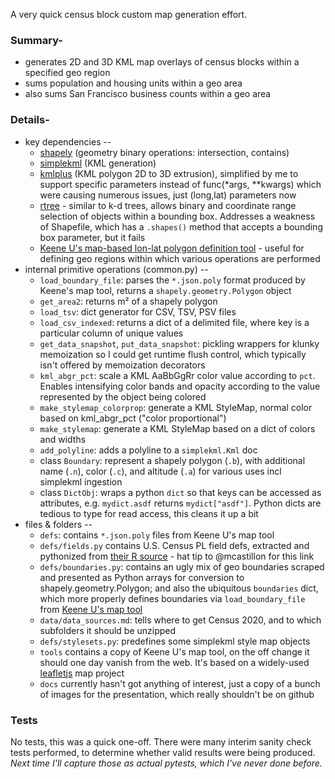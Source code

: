 A very quick census block custom map generation effort.

### Summary-

- generates 2D and 3D KML map overlays of census blocks within a specified geo region
- sums population and housing units within a geo area
- also sums San Francisco business counts within a geo area

### Details-

- key dependencies --
  - [shapely](https://github.com/shapely/shapely) (geometry binary operations: intersection, contains)
  - [simplekml](https://github.com/eisoldt/simplekml) (KML generation)
  - [kmlplus](https://github.com/MHenderson1988/kmlplus) (KML polygon 2D to 3D extrusion), simplified by me to support specific parameters instead of func(*args, **kwargs) which were causing numerous issues, just (long,lat) parameters now
  - [rtree](https://github.com/Toblerity/rtree) - similar to k-d trees, allows binary and coordinate range selection of objects within a bounding box.  Addresses a weakness of Shapefile, which has a `.shapes()` method that accepts a bounding box parameter, but it fails
  - [Keene U's map-based lon-lat polygon definition tool](https://www.keene.edu/campus/maps/tool/) - useful for defining geo regions within which various operations are performed
- internal primitive operations (common.py) --
  - `load_boundary_file`: parses the `*.json.poly` format produced by Keene's map tool, returns a `shapely.geometry.Polygon` object
  - `get_area2`: returns m² of a shapely polygon
  - `load_tsv`: dict generator for CSV, TSV, PSV files
  - `load_csv_indexed`: returns a dict of a delimited file, where key is a particular column of unique values
  - `get_data_snapshot`, `put_data_snapshot`: pickling wrappers for klunky memoization so I could get runtime flush control, which typically isn't offered by memoization decorators
  - `kml_abgr_pct`: scale a KML AaBbGgRr color value according to `pct`.  Enables intensifying color bands and opacity according to the value represented by the object being colored
  - `make_stylemap_colorprop`: generate a KML StyleMap, normal color based on kml_abgr_pct ("color proportional")
  - `make_stylemap`: generate a KML StyleMap based on a dict of colors and widths
  - `add_polyline`: adds a polyline to a `simplekml.Kml` doc
  - class `Boundary`: represent a shapely polygon (`.b`), with additional name (`.n`), color (`.c`), and altitude (`.a`) for various uses incl simplekml ingestion
  - class `DictObj`: wraps a python `dict` so that keys can be accessed as attributes, e.g. `mydict.asdf` returns `mydict["asdf"]`. Python dicts are tedious to type for read access, this cleans it up a bit
- files & folders --
  - `defs`: contains `*.json.poly` files from Keene U's map tool
  - `defs/fields.py` contains U.S. Census PL field defs, extracted and pythonized from [their R source]( https://www2.census.gov/programs-surveys/decennial/rdo/about/2020-census-program/Phase3/SupportMaterials/2020PL_R_import_scripts.zip) - hat tip to @mcastillon for this link
  - `defs/boundaries.py`: contains an ugly mix of geo boundaries scraped and presented as Python arrays for conversion to shapely.geometry.Polygon; and also the ubiquitous `boundaries` dict, which more properly defines boundaries via `load_boundary_file` from [Keene U's map tool](https://www.keene.edu/campus/maps/tool/)
  - `data/data_sources.md`: tells where to get Census 2020, and to which subfolders it should be unzipped
  - `defs/stylesets.py`: predefines some simplekml style map objects
  - `tools` contains a copy of Keene U's map tool, on the off change it should one day vanish from the web.  It's based on a widely-used [leafletjs](https://leafletjs.com/) map project
  - `docs` currently hasn't got anything of interest, just a copy of a bunch of images for the presentation, which really shouldn't be on github

### Tests
No tests, this was a quick one-off.  There were many interim sanity check tests performed, to determine whether valid results were being produced.  _Next time I'll capture those as actual pytests, which I've never done before._
